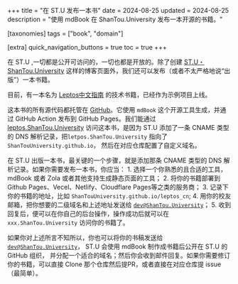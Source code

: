 +++
title = "在 ST.U 发布一本书"
date = 2024-08-25
updated = 2024-08-25
description = "使用 mdBook 在 ShanTou.University 发布一本开源的书籍。"

[taxonomies]
tags = ["book", "domain"]

[extra]
quick_navigation_buttons = true
toc = true
+++


在 ST.U ,一切都是公开可访问的，一切也都是开放的。除了创建 [ST.U・ShanTou.University](https://shantou.University) 这样的博客页面外，我们还可以发布（或者不太严格地说“出版”）一本书籍。

目前，有一本名为 [Leptos中文指南](https://leptos.ShanTou.University) 的技术书籍，已经作为示例项目上线。

这本书的所有源代码都托管在 [GitHub](https://github.com/ShanTouUniversity/leptos_cn)。它使用 `mdBook` 这个开源工具生成，并通过 GitHub Action 发布到 GitHub Pages。我们能通过 [leptos.ShanTou.University](https://leptos.ShanTou.University) 访问这本书，是因为 ST.U 添加了一条 CNAME 类型的 DNS 解析记录，把`letpos.ShanTou.University` 指向了 `ShanTouUniversity.github.io`， 然后在对应仓库配置了自定义域名。

在 ST.U 出版一本书，最关键的一个步骤，就是添加那条 CNAME 类型的 DNS 解析记录。如果你需要发布一本书，你应当：
    1. 选择一个你熟悉的且合适的工具，mdBook 或者 Zola 或者其他支持生成静态页面的工具；
    2. 将你的书籍部署到 Github Pages、Vecel、Netlify、Cloudflare Pages等之类的服务商；
    3. 记录下你的书籍的地址，比如 `ShanTouUniversity.github.io/leptos_cn`;
    4. 用你的校友邮箱，把你想要的二级域名和上述地址发送给 [`dev@ShanTou.University`](mailto:dev@ShanTou.University)；
    5. 收到回复后，便可以在你自己的后台操作，操作成功后就可以在 `xxx.ShanTou.University` 访问你的书籍了。
   
如果你对上述所言不知所以，你也可以将你的书稿发送给 [`dev@ShanTou.University`](mailto:dev@ShanTou.University)， ST.U 会使用 mdBook 制作成书籍后公开在 ST.U 的 GitHub 组织， 并分配一个适合的域名；然后你会收到邮件回复。如果你需要修订你的书籍，可以直接 Clone 那个仓库然后提PR，或者直接在对应仓库提 issue（最简单）。

